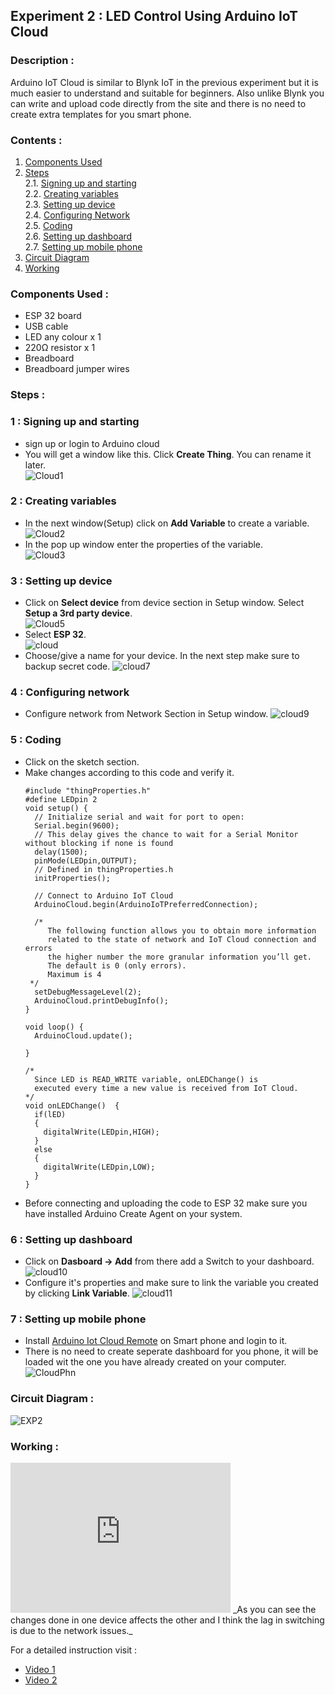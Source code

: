 ## Experiment 2 : LED Control Using Arduino IoT Cloud

### Description :   
Arduino IoT Cloud is similar to Blynk IoT in the previous experiment but it is much easier to understand and suitable for beginners. Also unlike Blynk you can write and upload code directly from the site and there is no need to create extra templates for you smart phone.    
### Contents :
1. [Components Used](#contents-)   
2. [Steps](#steps-)   
  2.1. [Signing up and starting](#1--signing-up-and-starting)  
  2.2. [Creating variables](#2--creating-variables)   
  2.3. [Setting up device](#3--setting-up-device)   
  2.4. [Configuring Network](#4--configuring-network)   
  2.5. [Coding](#5--coding)   
  2.6. [Setting up dashboard](#6--setting-up-dashboard)   
  2.7. [Setting up mobile phone](#7--setting-up-mobile-phone)
3. [Circuit Diagram](#circuit-diagram-)
4. [Working](#working-)
### Components Used :   
* ESP 32 board
* USB cable 
* LED any colour x 1
* 220Ω resistor x 1 
* Breadboard
* Breadboard jumper wires

### Steps :
### 1 : Signing up and starting
* sign up or login to Arduino cloud
* You will get a window like this. Click __Create Thing__. You can rename it later.   
  ![Cloud1](https://user-images.githubusercontent.com/86108610/167188156-d9f6fd4f-2798-4357-ab77-e2525a05b01c.png)  
### 2 : Creating variables  
* In the next window(Setup) click on __Add Variable__ to create a variable.   
  ![Cloud2](https://user-images.githubusercontent.com/86108610/167189106-8525abd6-080e-475b-a823-4c4bedfb4fc3.png)  
* In the pop up window enter the properties of the variable.  
  ![Cloud3](https://user-images.githubusercontent.com/86108610/167189660-5c4f508f-2460-40e9-93d8-e1a6ea34e867.png)  
### 3 : Setting up device 
* Click on __Select device__ from device section in Setup window. Select __Setup a 3rd party device__.  
  ![Cloud5](https://user-images.githubusercontent.com/86108610/167190411-2e86330c-935d-49e8-8905-371172894ef9.png)  
* Select __ESP 32__.  
  ![cloud](https://user-images.githubusercontent.com/86108610/167191102-f785c832-e9b5-457c-ac78-606503ad77bb.png)   
* Choose/give a name for your device. In the next step make sure to backup secret code. 
  ![cloud7](https://user-images.githubusercontent.com/86108610/167192725-aacea023-8f19-4c83-a4b4-35013703db37.png)   
### 4 : Configuring network
* Configure network from Network Section in Setup window. 
  ![cloud9](https://user-images.githubusercontent.com/86108610/167193707-a0f59fe5-fbaa-4262-b903-f5dcd797f797.png)
### 5 : Coding
* Click on the sketch section.
* Make changes according to this code and verify it.  
  ```
  #include "thingProperties.h"
  #define LEDpin 2
  void setup() {
    // Initialize serial and wait for port to open:
    Serial.begin(9600);
    // This delay gives the chance to wait for a Serial Monitor without blocking if none is found
    delay(1500); 
    pinMode(LEDpin,OUTPUT);
    // Defined in thingProperties.h
    initProperties();

    // Connect to Arduino IoT Cloud
    ArduinoCloud.begin(ArduinoIoTPreferredConnection);

    /*
       The following function allows you to obtain more information
       related to the state of network and IoT Cloud connection and errors
       the higher number the more granular information you’ll get.
       The default is 0 (only errors).
       Maximum is 4
   */
    setDebugMessageLevel(2);
    ArduinoCloud.printDebugInfo();
  }

  void loop() {
    ArduinoCloud.update();

  }

  /*
    Since LED is READ_WRITE variable, onLEDChange() is
    executed every time a new value is received from IoT Cloud.
  */
  void onLEDChange()  {
    if(lED)
    {
      digitalWrite(LEDpin,HIGH);
    }
    else
    {
      digitalWrite(LEDpin,LOW);
    }
  }
  ```  
* Before connecting and uploading the code to ESP 32 make sure you have installed Arduino Create Agent on your system.
### 6 : Setting up dashboard
* Click on __Dasboard -> Add__ from there add a Switch to your dashboard.  
  ![cloud10](https://user-images.githubusercontent.com/86108610/167195441-571efb6b-c58c-4df0-9ee2-1dc7aaa351eb.png)
* Configure it's properties and make sure to link the variable you created by clicking __Link Variable__. 
  ![cloud11](https://user-images.githubusercontent.com/86108610/167195669-d507d5f2-ed9f-4ab8-8cc0-b4486c9df6d9.png)
### 7 : Setting up mobile phone
* Install [Arduino Iot Cloud Remote](https://play.google.com/store/apps/details?id=cc.arduino.cloudiot&hl=en_IN&gl=US) on Smart phone and login to it.
* There is no need to create seperate dashboard for you phone, it will be loaded wit the one you have already created on your computer.
  ![CloudPhn](https://user-images.githubusercontent.com/86108610/167196419-6d9c4034-1cd2-4e11-9f8a-090b9a1309ef.png)
### Circuit Diagram :
![EXP2](https://user-images.githubusercontent.com/86108610/167196563-59676186-f42e-48eb-81b7-18241506fc47.png)
### Working :
<iframe width="352" height="240"
src="https://user-images.githubusercontent.com/86108610/167199430-e658e57e-17b7-4621-8a48-895cfcbc25be.mp4"
frameborder="0" 
allow="accelerometer; autoplay; encrypted-media; gyroscope; picture-in-picture" 
allowfullscreen></iframe>  
_As you can see the changes done in one device affects the other and I think the lag in switching is due to the network issues._   

For a detailed instruction visit :
* [Video 1](https://www.youtube.com/watch?v=UFCmTZUoZ1M)
* [Video 2](https://www.youtube.com/watch?v=rcCxGcRwCVk&t=568s)
